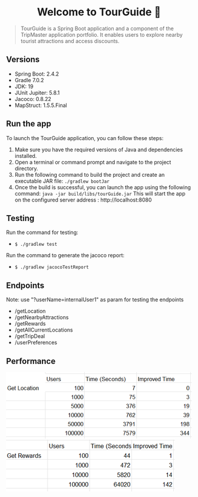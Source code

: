 <h1 align="center">Welcome to TourGuide 👋</h1>
<p>
</p>

> TourGuide is a Spring Boot application and a component of the TripMaster application portfolio. It enables users to explore nearby tourist attractions and access discounts.

## Versions
- Spring Boot: 2.4.2
- Gradle 7.0.2
- JDK: 19
- JUnit Jupiter: 5.8.1
- Jacoco: 0.8.22
- MapStruct: 1.5.5.Final

## Run the app

To launch the TourGuide application, you can follow these steps:

1. Make sure you have the required versions of Java and dependencies installed.
2. Open a terminal or command prompt and navigate to the project directory.
3. Run the following command to build the project and create an executable JAR file:
` ./gradlew bootJar `
4. Once the build is successful, you can launch the app using the following command:
` java -jar build/libs/tourGuide.jar `
This will start the app on the configured server address : http://localhost:8080

## Testing

Run the command for testing:
- `$ ./gradlew test `

Run the command to generate the jacoco report:
- `$ ./gradlew jacocoTestReport `

## Endpoints
Note: use "?userName=internalUser1" as param for testing the endpoints

- /getLocation
- /getNearbyAttractions
- /getRewards
- /getAllCurrentLocations
- /getTripDeal
- /userPreferences

## Performance

![get location performance](files/getlocation_perf.png)
![get rewards performance](files/getrewards_perf.png)




